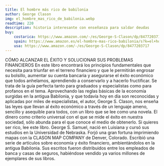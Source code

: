 ```yaml
---
title: El hombre más rico de babilonia
author: George Clason
img: el_hombre_mas_rico_de_babilonia.webp
readtime: 220
description: historia interesante con enseñanza para saldar deudas
buy: 
    costarica: https://www.amazon.com/-/es/George-S-Clason/dp/8477203717
    spain: https://www.amazon.es/el-hombre-mas-rico-babilonia/s?k=el+hombre+mas+rico+de+babilonia
    usa: https://www.amazon.com/-/es/George-S-Clason/dp/8477203717
---
```



CÓMO ALCANZAR EL ÉXITO Y SOLUCIONAR SUS PROBLEMAS FINANCIEROS En este libro encontrará los principios fundamentales que necesita para triunfar en el terreno financiero y que le permitirán engrosar su bolsillo, aumentar su cuenta bancaria y asegurarse el éxito económico que todos anhelamos, aprendiendo a conservarlo y a hacerlo fructificar. Se trata de la guía perfecta tanto para graduados y especialistas como para profanos en el tema. Aprovechando las reglas básicas de la economía surgidas en la antigua Babilonia, y que todavía hoy en día son reconocidas y aplicadas por miles de especialistas, el autor, George S. Clason, nos enseña las leyes que llevan al éxito económico a través de un lenguaje ameno, sencillo y asequible para todos, con un libro que se lee como una novela. El dinero como criterio universal con el que se mide el éxito en nuestra sociedad, sólo abunda para el que conoce el medio de obtenerlo. Si quieres ser rico, lee este libro. George S. Samuel, nació en Luisiana y cursó sus estudios en la Universidad de Nebraska. Forjó una gran fortuna imprimiendo mapas con la CLASON MAP COMPANY de Denver, Colorado. Escribió una serie de artículos sobre economía y éxito financiero, ambientándolos en la antigua Babilonia. Sus escritos fueron distribuidos entre los empleados de banca y casas de seguros, habiéndose vendido ya varios millones de ejemplares de sus libros.